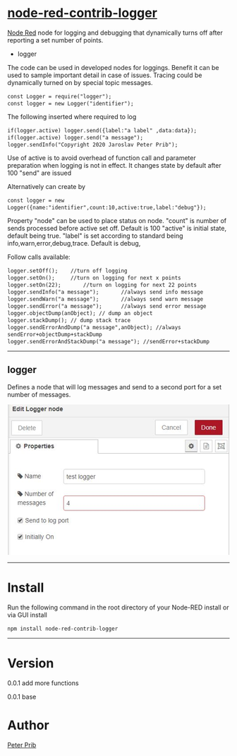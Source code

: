 # [node-red-contrib-logger][2]
[Node Red][1] node for logging and debugging that dynamically turns off after reporting a set number of points.

* logger

The code can be used in developed nodes for loggings. Benefit it can be used to sample important detail in case of issues.  Tracing could be dynamically turned on by special topic messages. 


	const Logger = require("logger");
	const logger = new Logger("identifier");


The following inserted where required to log

	if(logger.active) logger.send({label:"a label" ,data:data});
	if(logger.active) logger.send("a message");
	logger.sendInfo("Copyright 2020 Jaroslav Peter Prib");

Use of active is to avoid overhead of function call and parameter preparation when logging is not in effect. It changes state by default after 100 "send" are issued

Alternatively can create by
	
	const logger = new Logger({name:"identifier",count:10,active:true,label:"debug"});

Property "node" can be used to place status on node.
"count" is number of sends processed before active set off. Default is 100
"active" is initial state, default being true.
"label" is set according to standard being info,warn,error,debug,trace.  Default is debug,

Follow calls available: 

	logger.setOff();	//turn off logging
	logger.setOn();		//turn on logging for next x points
	logger.setOn(22);		//turn on logging for next 22 points
	logger.sendInfo("a message"); 		//always send info message 
	logger.sendWarn("a message"); 		//always send warn message 
	logger.sendError("a message"); 		//always send error message 
	logger.objectDump(anObject); // dump an object
	logger.stackDump(); // dump stack trace
	logger.sendErrorAndDump("a message",anObject); //always sendError+objectDump+stackDump
	logger.sendErrorAndStackDump("a message"); //sendError+stackDump

------------------------------------------------------------

## logger

Defines a node that will log messages and send to a second port for a set number of messages. 

![logger](documentation/logger.JPG "logger")

------------------------------------------------------------

# Install

Run the following command in the root directory of your Node-RED install or via GUI install

    npm install node-red-contrib-logger


------------------------------------------------------------

# Version
0.0.1 add more functions

0.0.1 base

# Author

[Peter Prib][3]

[1]: http://nodered.org "node-red home page"

[2]: https://www.npmjs.com/package/node-red-contrib-logger "source code"

[3]: https://github.com/peterprib "base github"
